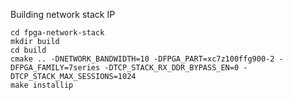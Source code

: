Building network stack IP

    cd fpga-network-stack
    mkdir build
    cd build
    cmake .. -DNETWORK_BANDWIDTH=10 -DFPGA_PART=xc7z100ffg900-2 -DFPGA_FAMILY=7series -DTCP_STACK_RX_DDR_BYPASS_EN=0 -DTCP_STACK_MAX_SESSIONS=1024
    make installip
